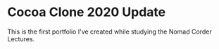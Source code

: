# Cocoa Clone 2020 Update

This is the first portfolio I've created while studying the Nomad Corder Lectures.
